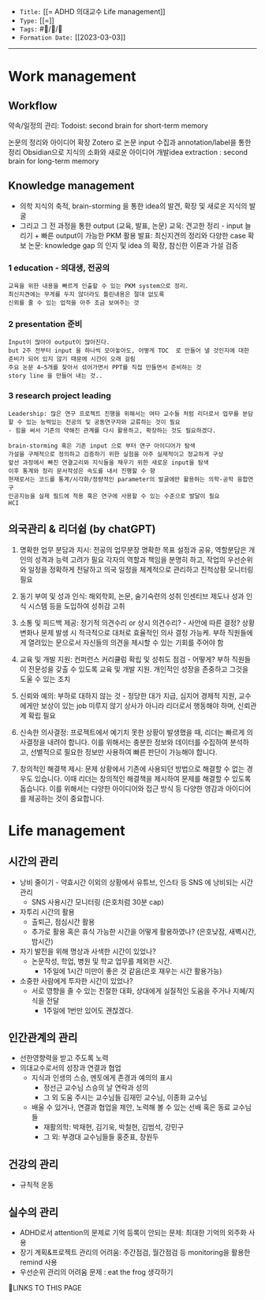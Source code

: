 
-   `Title:` [[= ADHD 의대교수 Life management]]
-   `Type:` [[=]]
-   `Tags:` #🧠️/📝️/🌱️ 
-   `Formation Date:` [[2023-03-03]]
---

# Work management

## Workflow
약속/일정의 관리:
Todoist: second brain for short-term memory 

논문의 정리와 아이디어 확장
Zotero 로 논문 input 수집과 annotation/label을 통한 정리
Obsidian으로 지식의 소화와 새로운 아이디어 개발idea extraction : second brain for long-term memory


## Knowledge management
- 의학 지식의 축적, brain-storming 을 통한 idea의 발견, 확장 및 새로운 지식의 발굴
- 그리고 그 전 과정을 통한 output (교육, 발표, 논문)
	교욱: 견고한 정리 - input 늘리기 + 빠른 output이 가능한 PKM 활용
	발표: 최신지견의 정리와 다양한 case 확보
	논문: knowledge gap 의 인지 및 idea 의 확장, 참신한 이론과 가설 검증

### 1 education - 의대생, 전공의
	교육을 위한 내용을 빠르게 인출할 수 있는 PKM system으로 정리.
	최신지견에는 무게를 두지 않더라도 틀린내용은 절대 없도록
	신뢰를 줄 수 있는 업적을 아주 조금 보여주는 것

### 2 presentation 준비
	Input이 많아야 output이 많아진다. 
	but 2주 전부터 input 을 하나씩 모아놓아도, 어떻게 TOC  로 만들어 낼 것인지에 대한 준비가 되어 있지 않기 때문에 시간이 오래 걸림
	주요 논문 4~5개를 찾아서 섞어가면서 PPT를 직접 만들면서 준비하는 것
	story line 을 만들어 내는 것..

### 3 research project leading
	Leadership: 많은 연구 프로젝트 진행을 위해서는 여타 교수들 처럼 리더로서 업무를 분담할 수 있는 능력있는 전공의 및 공동연구자와 교류하는 것이 필요
	- 힘을 써서 기존의 약해진 관계를 다시 활용하고, 확장하는 것도 필요하겠다.
	
	brain-storming 혹은 기존 input 으로 부터 연구 아이디어가 탐색
	가설을 구체적으로 정의하고 검증하기 위한 실험을 아주 실제적이고 정교하게 구상
	앞선 과정에서 빠진 연결고리와 지식들을 채우기 위한 새로운 input을 탐색
	이후 통계와 정리 문서작성은 속도를 내서 진행할 수 향
	현재로서는 코드를 통계/시각화/정량적인 parameter의 발굴에만 활용하는 의학-공학 융합연구
	인공지능을 실제 필드에 적용 혹은 연구에 사용할 수 있는 수준으로 발달이 필요
	HCI

## 의국관리 & 리더쉽 (by chatGPT)

1. 명확한 업무 분담과 지시: 전공의 업무분장
명확한 목표 설정과 공유, 역할분담은 개인의 성격과 능력 고려가 필요
각자의 역할과 책임을 분명히 하고, 작업의 우선순위와 일정을 정확하게 전달하고 의국 일정을 체계적으로 관리하고 진척상황 모니터링 필요

2. 동기 부여 및 성과 인식: 해외학회, 논문, 술기숙련의 성취
인센티브 제도나 성과 인식 시스템 등을 도입하여 성취감 고취

3. 소통 및 피드백 제공: 정기적 의견수리 or 상시 의견수리? - 사안에 따른 결정?
상황 변화나 문제 발생 시 적극적으로 대처로 효율적인 의사 결정 가능케. 부하 직원들에게 열려있는 문으로서 자신들의 의견을 제시할 수 있는 기회를 주어야 함

4. 교육 및 개발 지원: 컨퍼런스 커리큘럼 확립 및 성취도 점검 - 어떻게? 
부하 직원들이 전문성을 갖출 수 있도록 교육 및 개발 지원. 개인적인 성장을 존중하고 그것을 도울 수 있는 조치

5. 신뢰와 예의: 부하로 대하지 않는 것  - 정당한 대가 지급, 심지어 경제적 지원, 교수에게만 보상이 있는 job 미루지 않기
상사가 아니라 리더로서 행동해야 하며, 신뢰관계 확립 필요

6.  신속한 의사결정: 프로젝트에서 예기치 못한 상황이 발생했을 때, 리더는 빠르게 의사결정을 내려야 합니다. 이를 위해서는 충분한 정보와 데이터를 수집하여 분석하고, 선별적으로 필요한 정보만 사용하여 빠른 판단이 가능해야 합니다.

7. 창의적인 해결책 제시: 문제 상황에서 기존에 사용되던 방법으로 해결할 수 없는 경우도 있습니다. 이때 리더는 창의적인 해결책을 제시하여 문제를 해결할 수 있도록 돕습니다. 이를 위해서는 다양한 아이디어와 접근 방식 등 다양한 영감과 아이디어를 제공하는 것이 중요합니다.


# Life management

## 시간의 관리 
- 낭비 줄이기 - 약효시간 이외의 상황에서 유튜브, 인스타 등 SNS 에 낭비되는 시간 관리 
	- SNS 사용시간 모니터링 (은호처럼 30분 cap)
- 자투리 시간의 활용 
	- 출퇴근, 점심시간 활용
	- 추가로 활용 혹은 휴식 가능한 시간을 어떻게 활용하였나? (은호낮잠, 새벽시간, 밤시간)
- 자기 발전을 위해 명상과 사색한 시간이 있었나?
	- 논문작성, 학업, 병원 및 학교 업무를 제외한 시간. 
		- 1주일에 1시간 미만이 좋은 것 같음(은호 재우는 시간 활용가능)
- 소중한 사람에게 투자한 시간이 있었나?
	- 서로 영향을 줄 수 있는 친절한 대화, 상대에게 실질적인 도움을 주거나 지혜/지식을 전달
		- 1주일에 1번만 있어도 괜찮겠다.

## 인간관계의 관리 
- 선한영향력을 받고 주도록 노력
- 의대교수로서의 성장과 연결과 협업
	- 지식과 인생의 스승, 멘토에게 존경과 예의의 표시
		- 정선근 교수님 스승의 날 연락과 성의
		- 그 외 도움 주시는 교수님들 김재민 교수님, 이종화 교수님
	- 배울 수 있거나, 연결과 협업을 제안, 노력해 볼 수 있는 선배 혹은 동료 교수님들
		- 재활의학: 박재현, 김기욱, 박철현, 김범석, 강민구
		- 그 외: 부경대 교수님들들 홍준표, 장원두 

## 건강의 관리 
- 규칙적 운동

## 실수의 관리
- ADHD로서 attention의 문제로 기억 등록이 안되는 문제: 최대한 기억의 외주화 사용
- 장기 계획&프로젝트 관리의 어려움: 주간점검, 월간점검 등 monitoring을 활용한 remind 사용
- 우선순위 관리의 어려움 문제 : eat the frog 생각하기





🔗LINKS TO THIS PAGE
